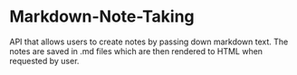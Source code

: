 # Markdown-Note-Taking
API that allows users to create notes by passing down markdown text. The notes are saved in .md files which are then rendered to HTML when requested by user.
